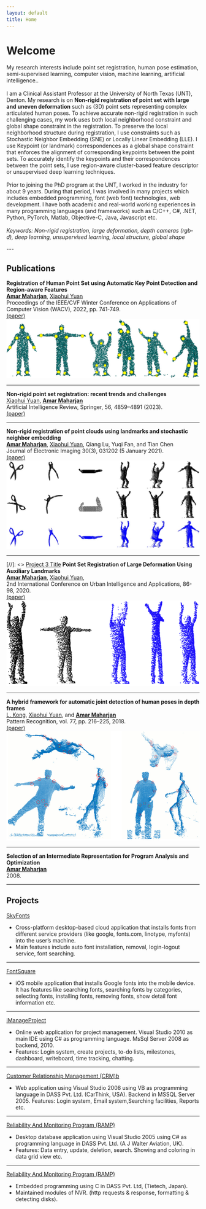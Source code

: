 ```yaml
---
layout: default
title: Home
---
```


# Welcome
<p>
    My research interests include point set registration, human pose estimation, semi-supervised learning, computer vision, machine learning, artificial intelligence.</b>.
    <br /><br /> 
    I am a Clinical Assistant Professor at the University of North Texas (UNT), Denton. My research is on <b>Non-rigid registration of point set with large and uneven deformation</b> such as (3D) point sets representing complex articulated human poses. To achieve accurate non-rigid registration in such challenging cases, my work uses both local neighborhood constraint and global shape constraint in the registration. To preserve the local neighborhood structure during registration, I use constraints such as Stochastic Neighbor Embedding (SNE) or Locally Linear Embedding (LLE). I use Keypoint (or landmark) correspondences as a global shape constraint that enforces the alignment of corresponding keypoints between the point sets. To accurately identify the keypoints and their correspondences between the point sets, I use region-aware cluster-based feature descriptor or unsupervised deep learning techniques.
    <br /><br />
    Prior to joining the PhD program at the UNT, I worked in the industry for about 9 years. During that period, I was involved in many projects which includes embedded programming, font (web font) technologies, web development. I have both academic and real-world working experiences in many programming languages (and frameworks) such as C/C++, C#, .NET, Python, PyTorch, Matlab, Objective-C, Java, Javascript etc.
    <br /><br />
    <em>Keywords: Non-rigid registration, large deformation, depth cameras (rgb-d), deep learning, unsupervised learning, local structure, global shape</em>
</p>
---

## Publications

**Registration of Human Point Set using Automatic Key Point Detection and Region-aware Features** <br />
[**Amar Maharjan**](), [Xiaohui Yuan](https://scholar.google.com/citations?user=4F2la7sAAAAJ&hl=en) <br />
Proceedings of the IEEE/CVF Winter Conference on Applications of Computer Vision (WACV), 2022, pp. 741-749. <br />
[(paper)](https://openaccess.thecvf.com/content/WACV2022/papers/Maharjan_Registration_of_Human_Point_Set_Using_Automatic_Key_Point_Detection_WACV_2022_paper.pdf) <br />
![KPIden](images/kpiden.jpg)

---
**Non-rigid point set registration: recent trends and challenges** <br />
[Xiaohui Yuan](https://scholar.google.com/citations?user=4F2la7sAAAAJ&hl=en), [**Amar Maharjan**]() <br />
Artificial Intelligence Review, Springer, 56, 4859–4891 (2023). <br />
[(paper)]("https://link.springer.com/article/10.1007/s10462-022-10292-4) <br />

---
**Non-rigid registration of point clouds using landmarks and stochastic neighbor embedding** <br />
[**Amar Maharjan**](), [Xiaohui Yuan](https://scholar.google.com/citations?user=4F2la7sAAAAJ&hl=en), Qiang Lu, Yuqi Fan, and Tian Chen <br />
Journal of Electronic Imaging 30(3), 031202 (5 January 2021). <br />
[(paper)](https://doi.org/10.1117/1.JEI.30.3.031202) <br />
![Non-rigid](images/nreg.png)

---
[//]: <> [Project 3 Title](http://example.com/)
**Point Set Registration of Large Deformation Using Auxiliary Landmarks** <br />
[**Amar Maharjan**](), [Xiaohui Yuan](https://scholar.google.com/citations?user=4F2la7sAAAAJ&hl=en), <br />
2nd International Conference on Urban Intelligence and Applications, 86-98, 2020. <br />
[(paper)](https://link.springer.com/chapter/10.1007/978-981-33-4601-7_9) <br />
![LargeDeform](images/largeDeform.png)

---
**A hybrid framework for automatic joint detection of human poses in depth frames** <br />
[L. Kong](https://scholar.google.com/citations?user=XBTLbyQAAAAJ&hl=en), [Xiaohui Yuan](https://scholar.google.com/citations?user=4F2la7sAAAAJ&hl=en), and [**Amar Maharjan**]() <br />
Pattern Recognition, vol. 77, pp. 216–225, 2018. <br />
[(paper)](https://www.sciencedirect.com/science/article/abs/pii/S0031320317305162) <br />
![HumanPoses](images/humanPoses.png)

---
**Selection of an Intermediate Representation for Program Analysis and Optimization** <br />
[**Amar Maharjan**]() <br />
2008.

---


## Projects

[SkyFonts](https://skyfonts.com/)
* Cross-platform desktop-based cloud application that installs fonts from different service providers (like google, fonts.com, linotype, myfonts) into the user’s machine.
* Main features include auto font installation, removal, login-logout service, font searching.

---
[FontSquare]()
* iOS mobile application that installs Google fonts into the mobile device. It has features like searching fonts, searching fonts by categories, selecting fonts, installing fonts, removing fonts, show detail font information etc.

---
[iManageProject]()
* Online web application for project management. Visual Studio 2010 as main IDE using C# as programming language. MsSql Server 2008 as backend, 2010.
* Features: Login system, create projects, to-do lists, milestones, dashboard, writeboard, time tracking, chatting.

---
[Customer Relationship Management (CRM)b]()
* Web application using Visual Studio 2008 using VB as programming language in DASS Pvt. Ltd. (CarThink, USA). Backend in MSSQL Server 2005. Features: Login system, Email system,Searching facilities, Reports etc.

---
[Reliability And Monitoring Program (RAMP)]()
* Desktop database application using Visual Studio 2005 using C# as programming language in DASS Pvt. Ltd. (A J Walter Aviation, UK).
* Features: Data entry, update, deletion, search. Showing and coloring in data grid view etc.

---
[Reliability And Monitoring Program (RAMP)]()
* Embedded programming using C in DASS Pvt. Ltd, (Tietech, Japan).
* Maintained modules of NVR. (http requests & response, formatting & detecting disks).
